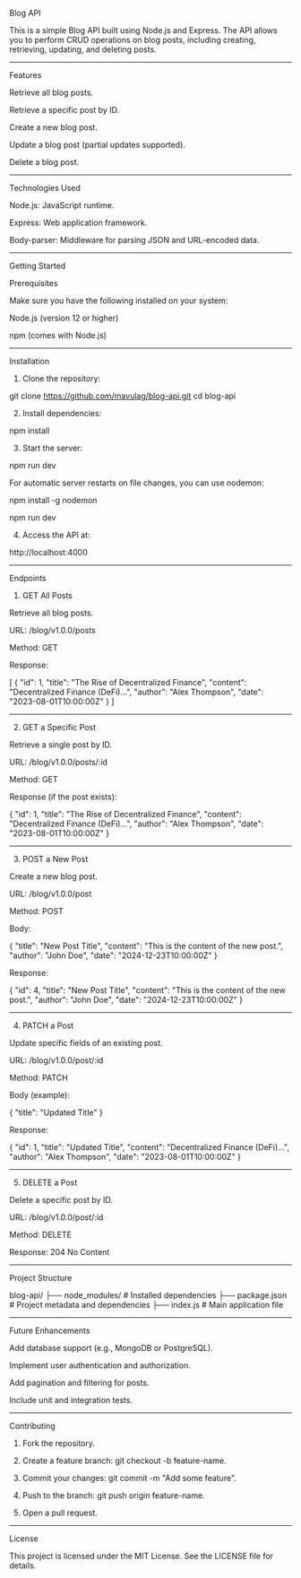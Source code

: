 Blog API

This is a simple Blog API built using Node.js and Express. The API allows you to perform CRUD operations on blog posts, including creating, retrieving, updating, and deleting posts.


---

Features

Retrieve all blog posts.

Retrieve a specific post by ID.

Create a new blog post.

Update a blog post (partial updates supported).

Delete a blog post.



---

Technologies Used

Node.js: JavaScript runtime.

Express: Web application framework.

Body-parser: Middleware for parsing JSON and URL-encoded data.



---

Getting Started

Prerequisites

Make sure you have the following installed on your system:

Node.js (version 12 or higher)

npm (comes with Node.js)



---

Installation

1. Clone the repository:

git clone https://github.com/mavulag/blog-api.git
cd blog-api


2. Install dependencies:

npm install


3. Start the server:

npm run dev

For automatic server restarts on file changes, you can use nodemon:

npm install -g nodemon

npm run dev


4. Access the API at:

http://localhost:4000




---

Endpoints

1. GET All Posts

Retrieve all blog posts.

URL: /blog/v1.0.0/posts

Method: GET

Response:

[
  {
    "id": 1,
    "title": "The Rise of Decentralized Finance",
    "content": "Decentralized Finance (DeFi)...",
    "author": "Alex Thompson",
    "date": "2023-08-01T10:00:00Z"
  }
]



---

2. GET a Specific Post

Retrieve a single post by ID.

URL: /blog/v1.0.0/posts/:id

Method: GET

Response (if the post exists):

{
  "id": 1,
  "title": "The Rise of Decentralized Finance",
  "content": "Decentralized Finance (DeFi)...",
  "author": "Alex Thompson",
  "date": "2023-08-01T10:00:00Z"
}



---

3. POST a New Post

Create a new blog post.

URL: /blog/v1.0.0/post

Method: POST

Body:

{
  "title": "New Post Title",
  "content": "This is the content of the new post.",
  "author": "John Doe",
  "date": "2024-12-23T10:00:00Z"
}

Response:

{
  "id": 4,
  "title": "New Post Title",
  "content": "This is the content of the new post.",
  "author": "John Doe",
  "date": "2024-12-23T10:00:00Z"
}



---

4. PATCH a Post

Update specific fields of an existing post.

URL: /blog/v1.0.0/post/:id

Method: PATCH

Body (example):

{
  "title": "Updated Title"
}

Response:

{
  "id": 1,
  "title": "Updated Title",
  "content": "Decentralized Finance (DeFi)...",
  "author": "Alex Thompson",
  "date": "2023-08-01T10:00:00Z"
}



---

5. DELETE a Post

Delete a specific post by ID.

URL: /blog/v1.0.0/post/:id

Method: DELETE

Response: 204 No Content



---

Project Structure

blog-api/
├── node_modules/       # Installed dependencies
├── package.json        # Project metadata and dependencies
├── index.js            # Main application file


---

Future Enhancements

Add database support (e.g., MongoDB or PostgreSQL).

Implement user authentication and authorization.

Add pagination and filtering for posts.

Include unit and integration tests.



---

Contributing

1. Fork the repository.


2. Create a feature branch: git checkout -b feature-name.


3. Commit your changes: git commit -m "Add some feature".


4. Push to the branch: git push origin feature-name.


5. Open a pull request.




---

License

This project is licensed under the MIT License. See the LICENSE file for details.

